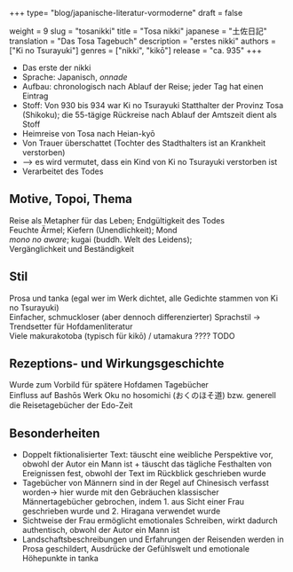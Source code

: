 +++
type= "blog/japanische-literatur-vormoderne"
draft = false

weight = 9
slug = "tosanikki"
title = "Tosa nikki"
japanese = "土佐日記"
translation = "Das Tosa Tagebuch"
description = "erstes nikki"
authors = ["Ki no Tsurayuki"]
genres = ["nikki", "kikō"]
release = "ca. 935"
+++


- Das erste der nikki
- Sprache: Japanisch, *onnade*
- Aufbau: chronologisch nach Ablauf der Reise; jeder Tag hat einen Eintrag
- Stoff: Von 930 bis 934 war Ki no Tsurayuki Statthalter der Provinz Tosa (Shikoku); die 55-tägige Rückreise nach Ablauf der Amtszeit dient als Stoff
- Heimreise von Tosa nach Heian-kyō
- Von Trauer überschattet (Tochter des Stadthalters ist an Krankheit verstorben)
- --> es wird vermutet, dass ein Kind von Ki no Tsurayuki verstorben ist
- Verarbeitet des Todes

## Motive, Topoi, Thema

Reise als Metapher für das Leben; Endgültigkeit des Todes  
Feuchte Ärmel; Kiefern (Unendlichkeit); Mond  
*mono no aware*; kugai (buddh. Welt des Leidens);  
Vergänglichkeit und Beständigkeit

## Stil

Prosa und tanka (egal wer im Werk dichtet, alle Gedichte stammen von Ki no Tsurayuki)  
Einfacher, schmuckloser (aber dennoch differenzierter) Sprachstil -> Trendsetter für Hofdamenliteratur  
Viele makurakotoba (typisch für kikō) / utamakura ???? TODO

## Rezeptions- und Wirkungsgeschichte

Wurde zum Vorbild für spätere Hofdamen Tagebücher  
Einfluss auf Bashōs Werk Oku no hosomichi (おくのほそ道) bzw. generell die Reisetagebücher der Edo-Zeit

## Besonderheiten

- Doppelt fiktionalisierter Text: täuscht eine weibliche Perspektive vor, obwohl der Autor ein Mann ist + täuscht das tägliche Festhalten von Ereignissen fest, obwohl der Text im Rückblick geschrieben wurde
- Tagebücher von Männern sind in der Regel auf Chinesisch verfasst worden-> hier wurde mit den Gebräuchen klassischer Männertagebücher gebrochen, indem 1. aus Sicht einer Frau geschrieben wurde und 2. Hiragana verwendet wurde
- Sichtweise der Frau ermöglicht emotionales Schreiben, wirkt dadurch authentisch, obwohl der Autor ein Mann ist
- Landschaftsbeschreibungen und Erfahrungen der Reisenden werden in Prosa geschildert, Ausdrücke der Gefühlswelt und emotionale Höhepunkte in tanka
